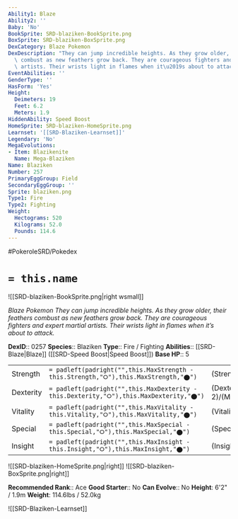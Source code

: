 ```yaml
---
Ability1: Blaze
Ability2: ''
Baby: 'No'
BookSprite: SRD-blaziken-BookSprite.png
BoxSprite: SRD-blaziken-BoxSprite.png
DexCategory: Blaze Pokemon
DexDescription: "They can jump incredible heights. As they grow older, their feathers\
  \ combust as new feathers grow back. They are courageous fighters and expert martial\
  \ artists. Their wrists light in flames when it\u2019s about to attack."
EventAbilities: ''
GenderType: ''
HasForm: 'Yes'
Height:
  Deimeters: 19
  Feet: 6.2
  Meters: 1.9
HiddenAbility: Speed Boost
HomeSprite: SRD-blaziken-HomeSprite.png
Learnset: '[[SRD-Blaziken-Learnset]]'
Legendary: 'No'
MegaEvolutions:
- Item: Blazikenite
  Name: Mega-Blaziken
Name: Blaziken
Number: 257
PrimaryEggGroup: Field
SecondaryEggGroup: ''
Sprite: blaziken.png
Type1: Fire
Type2: Fighting
Weight:
  Hectograms: 520
  Kilograms: 52.0
  Pounds: 114.6
---
```


#PokeroleSRD/Pokedex

# `= this.name`

![[SRD-blaziken-BookSprite.png|right wsmall]]

*Blaze Pokemon*
*They can jump incredible heights. As they grow older, their feathers combust as new feathers grow back. They are courageous fighters and expert martial artists. Their wrists light in flames when it’s about to attack.*

**DexID**:: 0257
**Species**:: Blaziken
**Type**:: Fire / Fighting
**Abilities**:: [[SRD-Blaze|Blaze]] ([[SRD-Speed Boost|Speed Boost]])
**Base HP**:: 5

|           |                                                                                        |                                          |
| --------- | -------------------------------------------------------------------------------------- | ---------------------------------------- |
| Strength  | `= padleft(padright("",this.MaxStrength - this.Strength,"⭘"),this.MaxStrength,"⬤")`    | (Strength::3)/(MaxStrength::7)   |
| Dexterity | `= padleft(padright("",this.MaxDexterity - this.Dexterity,"⭘"),this.MaxDexterity,"⬤")` | (Dexterity:: 2)/(MaxDexterity::5) |
| Vitality  | `= padleft(padright("",this.MaxVitality - this.Vitality,"⭘"),this.MaxVitality,"⬤")`    | (Vitality::2)/(MaxVitality::5)   |
| Special   | `= padleft(padright("",this.MaxSpecial - this.Special,"⭘"),this.MaxSpecial,"⬤")`       | (Special::3)/(MaxSpecial::6)     |
| Insight   | `= padleft(padright("",this.MaxInsight - this.Insight,"⭘"),this.MaxInsight,"⬤")`       | (Insight::2)/(MaxInsight::5)     |

![[SRD-blaziken-HomeSprite.png|right]]
![[SRD-blaziken-BoxSprite.png|right]]

**Recommended Rank**:: Ace
**Good Starter**:: No
**Can Evolve**:: No
**Height**: 6'2" / 1.9m
**Weight**: 114.6lbs / 52.0kg

![[SRD-Blaziken-Learnset]]